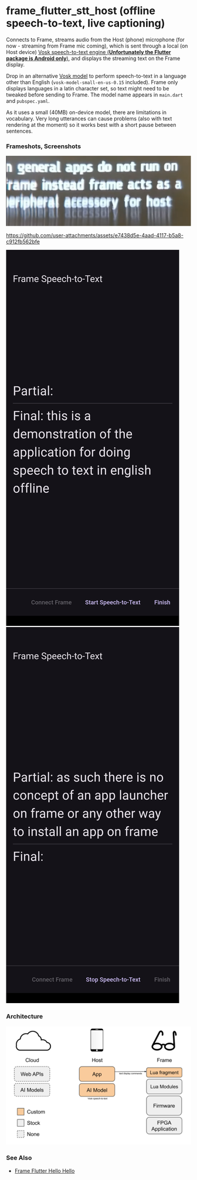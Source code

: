 # frame_flutter_stt_host (offline speech-to-text, live captioning)

Connects to Frame, streams audio from the Host (phone) microphone (for now - streaming from Frame mic coming), which is sent through a local (on Host device) [Vosk speech-to-text engine (**Unfortunately the Flutter package is Android only**)](https://pub.dev/packages/vosk_flutter), and displays the streaming text on the Frame display.

Drop in an alternative [Vosk model](https://alphacephei.com/vosk/models) to perform speech-to-text in a language other than English (`vosk-model-small-en-us-0.15` included). Frame only displays languages in a latin character set, so text might need to be tweaked before sending to Frame. The model name appears in `main.dart` and `pubspec.yaml`.

As it uses a small (40MB) on-device model, there are limitations in vocabulary. Very long utterances can cause problems (also with text rendering at the moment) so it works best with a short pause between sentences.

### Frameshots, Screenshots
![Frameshot1](docs/frameshot1.png)

https://github.com/user-attachments/assets/e7438d5e-4aad-4117-b5a8-c912fb562bfe

![Screenshot1](docs/screenshot1.png)
![Screenshot2](docs/screenshot2.png)

### Architecture
![Architecture](docs/Frame%20App%20Architecture%20-%20Speech-To-Text%20Host%20-%20Host%20Microphone.svg)

### See Also
- [Frame Flutter Hello Hello](https://github.com/CitizenOneX/frame_flutter_hellohello)
